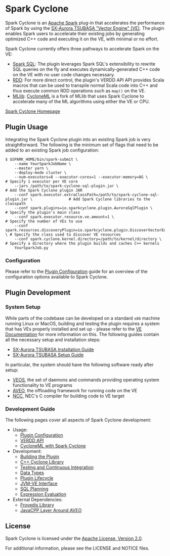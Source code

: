 # Spark Cyclone

Spark Cyclone is an [Apache Spark](https://spark.apache.org/) plug-in that
accelerates the performance of Spark by using the
[SX-Aurora TSUBASA "Vector Engine" (VE)](https://www.nec.com/en/global/solutions/hpc/sx/vector_engine.html).
The plugin enables Spark users to accelerate their existing jobs by generating
optimized C++ code and executing it on the VE, with minimal or no effort.

Spark Cyclone currently offers three pathways to accelerate Spark on the VE:

* [Spark SQL](https://spark.apache.org/sql/): The plugin leverages Spark SQL's
  extensibility to rewrite SQL queries on the fly and executes dynamically-generated
  C++ code on the VE with no user code changes necessary.
* [RDD](https://spark.apache.org/docs/latest/rdd-programming-guide.html): For
  more direct control, the plugin's VERDD API API provides Scala macros that can
  be used to transpile normal Scala code into C++ and thus execute common RDD
  operations such as `map()` on the VE.
* [MLlib](https://spark.apache.org/mllib/):  [CycloneML](https://github.com/XpressAI/CycloneML)
  is a fork of MLlib that uses Spark Cyclone to accelerate many of the ML algorithms
  using either the VE or CPU.

[Spark Cyclone Homepage](https://sparkcyclone.io/)

## Plugin Usage

Integrating the Spark Cyclone plugin into an existing Spark job is very straightforward.
The following is the minimum set of flags that need to be added to an existing
Spark job configuration:

```
$ $SPARK_HOME/bin/spark-submit \
    --name YourSparkJobName \
    --master yarn \
    --deploy-mode cluster \
    --num-executors=8 --executor-cores=1 --executor-memory=8G \                                 # Specify 1 executor per VE core
    --jars /path/to/spark-cyclone-sql-plugin.jar \                                              # Add the Spark Cyclone plugin JAR
    --conf spark.executor.extraClassPath=/path/to/spark-cyclone-sql-plugin.jar \                # Add Spark Cyclone libraries to the classpath
    --conf spark.plugins=io.sparkcyclone.plugin.AuroraSqlPlugin \                               # Specify the plugin's main class
    --conf spark.executor.resource.ve.amount=1 \                                                # Specify the number of VEs to use
    --conf spark.resources.discoveryPlugin=io.sparkcyclone.plugin.DiscoverVectorEnginesPlugin \ # Specify the class used to discover VE resources
    --conf spark.cyclone.kernel.directory=/path/to/kernel/directory \                           # Specify a directory where the plugin builds and caches C++ kernels
    YourSparkJob.py
```

### Configuration

Please refer to the [Plugin Configuration](docs/PluginConfiguration.md) guide
for an overview of the configuration options available to Spark Cyclone.


## Plugin Development

### System Setup

While parts of the codebase can be developed on a standard `x86` machine running
Linux or MacOS, building and testing the plugin requires a system that has VEs
properly installed and set up - please refer to the
[VE Documentation](https://www.hpc.nec/documents/) for more information on this.
The following guides contain all the necessary setup and installation steps:

* [SX-Aurora TSUBASA Installation Guide](https://www.hpc.nec/documents/guide/pdfs/InstallationGuide_E.pdf)
* [SX-Aurora TSUBASA Setup Guide](https://www.hpc.nec/documents/guide/pdfs/SetupGuide_E.pdf)

In particular, the system should have the following software ready after setup:

* [VEOS](https://github.com/veos-sxarr-NEC/veos), the set of daemons and commands
  providing operating system functionality to VE programs
* [AVEO](https://sxauroratsubasa.sakura.ne.jp/documents/veos/en/aveo/index.html),
  the offloading framework for running code on the VE
* [NCC](https://www.nec.com/en/global/solutions/hpc/sx/tools.html), NEC's C
  compiler for building code to VE target

### Development Guide

The following pages cover all aspects of Spark Cyclone development:

* Usage:
  * [Plugin Configuration](docs/PluginConfiguration.md)
  * [VERDD API](https://sparkcyclone.io/docs/ve-rdd/ve-rdd-configuration)
  * [CycloneML with Spark Cyclone](https://sparkcyclone.io/docs/ml-lib/mllib-configuration)
* Development:
  * [Building the Plugin](docs/BuildingThePlugin.md)
  * [C++ Cyclone Library](src/main/resources/io/sparkcyclone/cpp/README.md)
  * [Testing and Continuous Integration](docs/TestingAndCI.md)
  * [Data Types](docs/DataTypes.md)
  * [Plugin Lifecycle](docs/PluginLifecycle.md)
  * [JVM-VE Interface](docs/JVMVEInterface.md)
  * [SQL Planning](docs/SqlPlanning.md)
  * [Expression Evaluation](docs/ExpressionEvaluation.md)
* External Dependencies:
  * [Frovedis Library](https://github.com/frovedis/frovedis)
  * [JavaCPP Layer Around AVEO](https://github.com/bytedeco/javacpp-presets/tree/aurora/veoffload)


## License

Spark Cyclone is licensed under the [Apache License, Version 2.0](http://www.apache.org/licenses/LICENSE-2.0).

For additional information, please see the LICENSE and NOTICE files.

